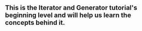 ## This is the Iterator and Generator tutorial's beginning level and will help us learn the concepts behind it.

